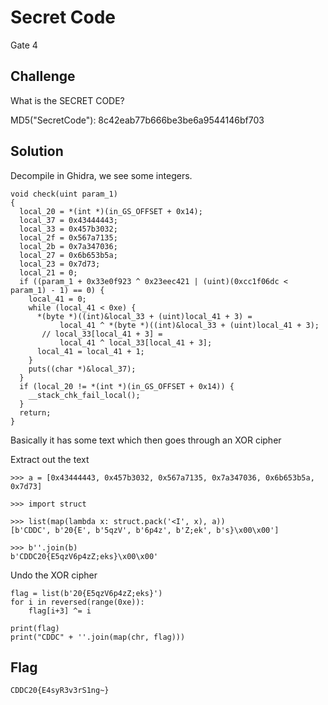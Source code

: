 # Secret Code
Gate 4

## Challenge 

What is the SECRET CODE?

MD5("SecretCode"): 8c42eab77b666be3be6a9544146bf703

## Solution

Decompile in Ghidra, we see some integers.


	void check(uint param_1)
	{
	  local_20 = *(int *)(in_GS_OFFSET + 0x14);
	  local_37 = 0x43444443;
	  local_33 = 0x457b3032;
	  local_2f = 0x567a7135;
	  local_2b = 0x7a347036;
	  local_27 = 0x6b653b5a;
	  local_23 = 0x7d73;
	  local_21 = 0;
	  if ((param_1 + 0x33e0f923 ^ 0x23eec421 | (uint)(0xcc1f06dc < param_1) - 1) == 0) {
	    local_41 = 0;
	    while (local_41 < 0xe) {
	      *(byte *)((int)&local_33 + (uint)local_41 + 3) =
	           local_41 ^ *(byte *)((int)&local_33 + (uint)local_41 + 3);
           // local_33[local_41 + 3] =
	           local_41 ^ local_33[local_41 + 3];
	      local_41 = local_41 + 1;
	    }
	    puts((char *)&local_37);
	  }
	  if (local_20 != *(int *)(in_GS_OFFSET + 0x14)) {
	    __stack_chk_fail_local();
	  }
	  return;
	}


Basically it has some text which then goes through an XOR cipher

Extract out the text

	>>> a = [0x43444443, 0x457b3032, 0x567a7135, 0x7a347036, 0x6b653b5a, 0x7d73]

	>>> import struct

	>>> list(map(lambda x: struct.pack('<I', x), a))
	[b'CDDC', b'20{E', b'5qzV', b'6p4z', b'Z;ek', b's}\x00\x00']

	>>> b''.join(b)
	b'CDDC20{E5qzV6p4zZ;eks}\x00\x00'


Undo the XOR cipher

	flag = list(b'20{E5qzV6p4zZ;eks}')
	for i in reversed(range(0xe)):
		flag[i+3] ^= i

	print(flag)
	print("CDDC" + ''.join(map(chr, flag)))

## Flag

	CDDC20{E4syR3v3rS1ng~}

